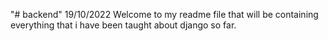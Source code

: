 "# backend" 
19/10/2022
Welcome to my readme file that will be containing everything that i have been taught about django so far.
